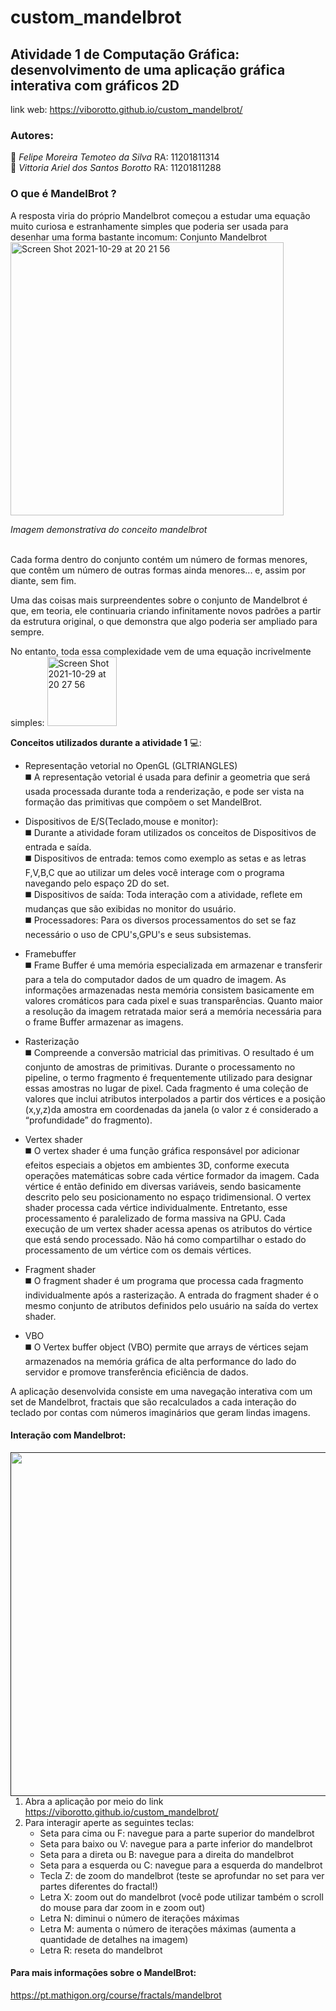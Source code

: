 # custom_mandelbrot 
## Atividade 1 de Computação Gráfica: desenvolvimento de uma aplicação gráfica interativa com gráficos 2D

link web: https://viborotto.github.io/custom_mandelbrot/


### Autores:    

🧑  *Felipe Moreira Temoteo da Silva*   RA: 11201811314 <BR>
👩  *Vittoria Ariel dos Santos Borotto* RA: 11201811288   <BR> 
	
### O que é MandelBrot ?  
A resposta viria do próprio Mandelbrot começou a estudar uma equação muito curiosa e estranhamente simples que poderia ser usada para desenhar uma forma bastante incomum: Conjunto Mandelbrot	<BR>
<img width="437" align="center" alt="Screen Shot 2021-10-29 at 20 21 56" src="https://user-images.githubusercontent.com/50744121/139510897-e9b81e07-7c53-4413-8bf1-f9790f2bd787.png"><p>
    <em>Imagem demonstrativa do conceito mandelbrot</em>
</p>		<BR>
Cada forma dentro do conjunto contém um número de formas menores, que contêm um número de outras formas ainda menores... e, assim por diante, sem fim.

Uma das coisas mais surpreendentes sobre o conjunto de Mandelbrot é que, em teoria, ele continuaria criando infinitamente novos padrões a partir da estrutura original, o que demonstra que algo poderia ser ampliado para sempre.

No entanto, toda essa complexidade vem de uma equação incrivelmente simples:
<img width="111" alt="Screen Shot 2021-10-29 at 20 27 56" src="https://user-images.githubusercontent.com/50744121/139511177-91601469-6194-48b3-a2e6-b1ca7b6b9cf6.png"> <BR>
	
**Conceitos utilizados durante a atividade 1** 💻:

- Representação vetorial no OpenGL (GLTRIANGLES) <BR>
	◼️ A representação vetorial é usada para definir a geometria que será usada processada durante toda a renderização, e pode ser vista na formação das primitivas que compõem o set MandelBrot. <BR>
	
- Dispositivos de E/S(Teclado,mouse e monitor): <BR>
	◼️ Durante a atividade foram utilizados os conceitos de Dispositivos de entrada e saída. <BR>
	◼️ Dispositivos de entrada: temos como exemplo as setas e as letras F,V,B,C que ao utilizar um deles você interage com o programa navegando pelo espaço 2D do set.<BR>
	◼️ Dispositivos de saída: Toda interação com a atividade, reflete em mudanças que são exibidas no monitor do usuário.<BR>
	◼️ Processadores: Para os diversos processamentos do set se faz necessário o uso de CPU's,GPU's e seus subsistemas.<BR>
- Framebuffer <BR>
	◼️ Frame Buffer é uma memória especializada em armazenar e transferir para a tela do computador dados de um quadro de imagem. As informações armazenadas nesta memória consistem basicamente em valores cromáticos para cada pixel e suas transparências. Quanto maior a resolução da imagem retratada maior será a memória necessária para o frame Buffer armazenar as imagens.<BR>
- Rasterização <BR>
	◼️ Compreende a conversão matricial das primitivas. O resultado é um conjunto de amostras de primitivas. Durante o processamento no pipeline, o termo fragmento é frequentemente utilizado para designar essas amostras no lugar de pixel. Cada fragmento é uma coleção de valores que inclui atributos interpolados a partir dos vértices e a posição (x,y,z)da amostra em coordenadas da janela (o valor z é considerado a “profundidade” do fragmento). <BR>
- Vertex shader <BR>
	◼️ O vertex shader é uma função gráfica responsável por adicionar efeitos especiais a objetos em ambientes 3D, conforme executa operações matemáticas sobre cada vértice formador da imagem. Cada vértice é então definido em diversas variáveis, sendo basicamente descrito pelo seu posicionamento no espaço tridimensional. O vertex shader processa cada vértice individualmente. Entretanto, esse processamento é paralelizado de forma massiva na GPU. Cada execução de um vertex shader acessa apenas os atributos do vértice que está sendo processado. Não há como compartilhar o estado do processamento de um vértice com os demais vértices.<BR>
- Fragment shader <BR>
	◼️ O fragment shader é um programa que processa cada fragmento individualmente após a rasterização. A entrada do fragment shader é o mesmo conjunto de atributos definidos pelo usuário na saída do vertex shader.
- VBO <BR>
	◼️ O Vertex buffer object (VBO) permite que arrays de vértices sejam armazenados na memória gráfica de alta performance do lado do servidor e promove transferência eficiência de dados.<BR>
	
A aplicação desenvolvida consiste em uma navegação interativa com um set de Mandelbrot, fractais que são recalculados a cada interação do teclado por contas com números imaginários que geram lindas imagens.

#### Interação com Mandelbrot: 
<a href=""><img align="left" width="550" src="https://github.com/viborotto/custom_mandelbrot/blob/main/mandelbrotAt1.gif"></a> 
	<BR>				
1. Abra a aplicação por meio do link https://viborotto.github.io/custom_mandelbrot/ 
2. Para interagir aperte as seguintes teclas: 
    -  Seta para cima ou F: navegue para a parte superior do mandelbrot
    -  Seta para baixo ou V: navegue para a parte inferior do mandelbrot
    -  Seta para a direta ou B: navegue para a direita do mandelbrot
    -  Seta para a esquerda ou C: navegue para a esquerda do mandelbrot
    -  Tecla Z: de zoom do mandelbrot (teste se aprofundar no set para ver partes diferentes do fractal!) 
    -  Letra X: zoom out do mandelbrot (você pode utilizar também o scroll do mouse para dar zoom in e zoom out) 
    -  Letra N: diminui o número de iterações máximas 
    -  Letra M: aumenta o número de iterações máximas (aumenta a quantidade de detalhes na imagem) 
    -  Letra R: reseta do mandelbrot
	
#### Para mais informaçōes sobre o MandelBrot:  
https://pt.mathigon.org/course/fractals/mandelbrot
